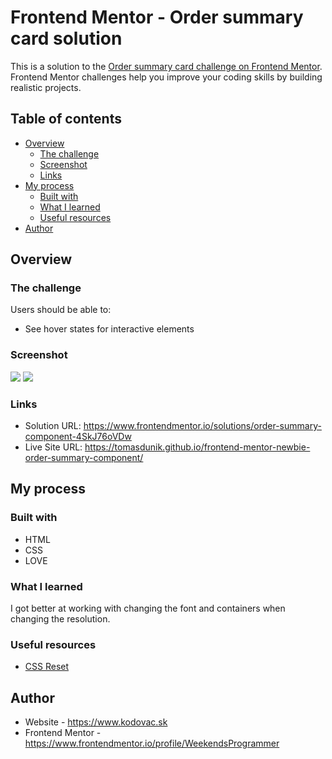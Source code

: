 # Frontend Mentor - Order summary card solution

This is a solution to the [Order summary card challenge on Frontend Mentor](https://www.frontendmentor.io/challenges/order-summary-component-QlPmajDUj). Frontend Mentor challenges help you improve your coding skills by building realistic projects.

## Table of contents

- [Overview](#overview)
  - [The challenge](#the-challenge)
  - [Screenshot](#screenshot)
  - [Links](#links)
- [My process](#my-process)
  - [Built with](#built-with)
  - [What I learned](#what-i-learned)
  - [Useful resources](#useful-resources)
- [Author](#author)

## Overview

### The challenge

Users should be able to:

- See hover states for interactive elements

### Screenshot

![](./images/screenshot-desktop.png)
![](./images/screenshot-mobile.png)

### Links

- Solution URL: https://www.frontendmentor.io/solutions/order-summary-component-4SkJ76oVDw
- Live Site URL: https://tomasdunik.github.io/frontend-mentor-newbie-order-summary-component/

## My process

### Built with

- HTML
- CSS
- LOVE

### What I learned

I got better at working with changing the font and containers when changing the resolution.

### Useful resources

- [CSS Reset](https://www.joshwcomeau.com/css/custom-css-reset/)

## Author

- Website - https://www.kodovac.sk
- Frontend Mentor - https://www.frontendmentor.io/profile/WeekendsProgrammer
